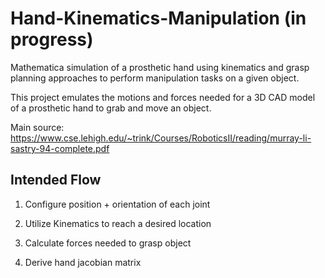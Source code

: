 # Hand-Kinematics-Manipulation (in progress)
Mathematica simulation of a prosthetic hand using kinematics and grasp planning approaches to perform manipulation tasks on a given object.

This project emulates the motions and forces needed for a 3D CAD model of a prosthetic hand to grab and move an object.

Main source: https://www.cse.lehigh.edu/~trink/Courses/RoboticsII/reading/murray-li-sastry-94-complete.pdf

## Intended Flow

1. Configure position + orientation of each joint

2. Utilize Kinematics to reach a desired location

3. Calculate forces needed to grasp object

4. Derive hand jacobian matrix
